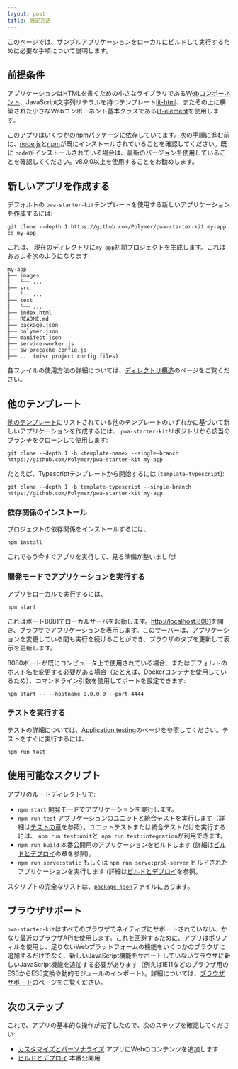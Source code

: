 ```yaml
---
layout: post
title: 設定方法
---
```

<!-- original:
This page will take you through the steps you need to do to build and run the sample app locally.

## Prerequisites
The app uses [Web Components](https://www.webcomponents.org/introduction), [lit-html](https://github.com/Polymer/lit-html), which is a small library for writing HTML templates with JavaScript string literals, and [lit-element](https://github.com/Polymer/lit-element), a small Web Component base class built on top of it.

This app depends on several [npm](https://www.npmjs.com/) packages, which you must be able to install. Make sure that you've already installed [node.js](https://nodejs.org/en/) and [npm](https://www.npmjs.com/) before moving on to the next step. If you already have `node` installed, make sure you're using the latest version -- we recommend using `v8.0.0` and above.

## Create a new app

To create a new app that uses the default `pwa-starter-kit` template:
```
git clone --depth 1 https://github.com/Polymer/pwa-starter-kit my-app
cd my-app
```

This will generate the initial project structure inside the `my-app` folder, which roughly looks like this:
```
my-app
├── images
|   └── ...
├── src
|   └── ...
├── test
|   └── ...
├── index.html
├── README.md
├── package.json
├── polymer.json
├── manifest.json
├── service-worker.js
├── sw-precache-config.js
├── ... (misc project config files)
```
Checkout the [folder structure]({{site.baseurl}}/configuring-and-personalizing#folder-structure) page for details on what each file is used for.


## Alternate templates

To create a new app based on one of the other templates listed in [Other templates]({{site.baseurl}}/overview#other-templates), you can clone the appropriate branch from the `pwa-starter-kit` repo:

```
git clone --depth 1 -b <template-name> --single-branch https://github.com/Polymer/pwa-starter-kit my-app
```

For example, to start from Typescript template (`template-typescript`):

```
git clone --depth 1 -b template-typescript --single-branch https://github.com/Polymer/pwa-starter-kit my-app
```

### Installing dependencies
To install the project's dependencies, run
```
npm install
```

You're now ready to run and see your app!

### Run the app in development mode
To run the app locally, run
```
npm start
```

This will start a local server on port `8081`. Open [http://localhost:8081](http://localhost:8081) to view your app in the browser. Note that this server can continue running as you're making changes to your application, which you will see if you refresh the browser tab.

If the port is already taken on your computer, or if you need to change the default hostname (because you're using a Docker container, for example), you can configure them using command line arguments:
```
npm start -- --hostname 0.0.0.0 --port 4444
```

### Run the tests
Check out the [Application testing]({{site.baseurl}}/application-testing) page for more information about the tests. For a quick way to run the tests, run
```
npm run test
```

## Available scripts
In the app's root directory you can run:
- `npm start` to run the application in development mode.
- `npm run test` to run the application's unit and integration tests (see the see the [testing section]({{site.baseurl}}/application-testing) for more details. To run just the unit or integration tests, both `npm run test:unit` and `npm run test:integration` are available.
- `npm run build` to build your application for production (see the [building and deploying]({{site.baseurl}}/building-and-deploying) section for more details).
- `npm run serve:static` or `npm run serve:prpl-server` to serve the built application (see the [building and deploying]({{site.baseurl}}/building-and-deploying) section for more details).

The complete list of scripts can be found in the [`package.json`](https://github.com/Polymer/pwa-starter-kit/blob/master/package.json#L10) file.

## Browser support
`pwa-starter-kit` uses fairly recent browsers APIs, that might not be natively available on all of the browsers you are supporting. To get around that, the app relies on polyfills, to add the missing web platform features to some browsers, as well as a build step, to add newer JavaScript features to browsers that don't support them (such as transpiling ES6 to ES5 for browsers like IE11, or dynamic module imports). Check out the [Browser Support]({{site.baseurl}}/browser-support) page for more details.

## Next steps
Now that you're done with the basics of running your app, check out the next steps:
- [Configuring and personalizing]({{site.baseurl}}/configuring-and-personalizing) the app by modifying and adding your own content
- [Building and deploying]({{site.baseurl}}/building-and-deploying) to production
-->

このページでは、サンプルアプリケーションをローカルにビルドして実行するために必要な手順について説明します。

## 前提条件
アプリケーションはHTMLを書くための小さなライブラリである[Webコンポーネント](https://www.webcomponents.org/introduction)、JavaScript文字列リテラルを持つテンプレート[lit-html](https://github.com/Polymer/lit-html)、またその上に構築された小さなWebコンポーネント基本クラスである[lit-element](https://github.com/Polymer/lit-element)を使用します。

このアプリはいくつかの[npm](https://www.npmjs.com/)パッケージに依存していてます。次の手順に進む前に、[node.js](https://nodejs.org/en/)と[npm](https://www.npmjs.com/)が既にインストールされていることを確認してください。既に `node`がインストールされている場合は、最新のバージョンを使用していることを確認してください。v8.0.0以上を使用することをお勧めします。

## 新しいアプリを作成する

デフォルトの `pwa-starter-kit`テンプレートを使用する新しいアプリケーションを作成するには:
```
git clone --depth 1 https://github.com/Polymer/pwa-starter-kit my-app
cd my-app
```

これは、 現在のディレクトリに`my-app`初期プロジェクトを生成します。これはおおよそ次のようになります:

```
my-app
├── images
|   └── ...
├── src
|   └── ...
├── test
|   └── ...
├── index.html
├── README.md
├── package.json
├── polymer.json
├── manifest.json
├── service-worker.js
├── sw-precache-config.js
├── ... (misc project config files)
```

各ファイルの使用方法の詳細については、[ディレクトリ構造]({{site.baseurl}}/configuring-and-personalizing#folder-structure)のページをご覧ください。

## 他のテンプレート

[他のテンプレート]({{site.baseurl}}/overview#other-templates)にリストされている他のテンプレートのいずれかに基づいて新しいアプリケーションを作成するには、 `pwa-starter-kit`リポジトリから該当のブランチをクローンして使用します:

```
git clone --depth 1 -b <template-name> --single-branch https://github.com/Polymer/pwa-starter-kit my-app
```

たとえば、Typescriptテンプレートから開始するには (`template-typescript`):

```
git clone --depth 1 -b template-typescript --single-branch https://github.com/Polymer/pwa-starter-kit my-app
```

### 依存関係のインストール

プロジェクトの依存関係をインストールするには、

```
npm install
```

これでもう今すぐアプリを実行して、見る準備が整いました!

### 開発モードでアプリケーションを実行する

アプリをローカルで実行するには、

```
npm start
```

これはポート8081でローカルサーバを起動します。[http://localhost:8081](http://localhost:8081)を開き、ブラウザでアプリケーションを表示します。このサーバーは、アプリケーションを変更している間も実行を続けることができ、ブラウザのタブを更新して表示を更新します。

8080ポートが既にコンピュータ上で使用されている場合、またはデフォルトのホスト名を変更する必要がある場合（たとえば、Dockerコンテナを使用しているため）、コマンドライン引数を使用してポートを設定できます:

```
npm start -- --hostname 0.0.0.0 --port 4444
```

### テストを実行する

テストの詳細については、[Application testing]({{site.baseurl}}/application-testing)のページを参照してください。テストをすぐに実行するには、

```
npm run test
```

## 使用可能なスクリプト

アプリのルートディレクトリで:
- `npm start` 開発モードでアプリケーションを実行します。
- `npm run test` アプリケーションのユニットと統合テストを実行します（詳細は[テストの章]({{site.baseurl}}/application-testing)を参照）。ユニットテストまたは統合テストだけを実行するには、 `npm run test:unit`と` npm run test:integration`が利用できます。
- `npm run build` 本番公開用のアプリケーションをビルドします (詳細は[ビルドとデプロイ]({{site.baseurl}}/building-and-deploying)の章を参照)。
- `npm run serve:static` もしくは `npm run serve:prpl-server` ビルドされたアプリケーションを実行します (詳細は[ビルドとデプロイ]({{site.baseurl}}/building-and-deploying)を参照。

スクリプトの完全なリストは、[`package.json`](https://github.com/Polymer/pwa-starter-kit/blob/master/package.json#L10)ファイルにあります。

## ブラウザサポート

`pwa-starter-kit`はすべてのブラウザでネイティブにサポートされていない、かなり最近のブラウザAPIを使用します。これを回避するために、アプリはポリフィルを使用し、足りないWebプラットフォームの機能をいくつかのブラウザに追加するだけでなく、新しいJavaScript機能をサポートしていないブラウザに新しいJavaScript機能を追加する必要があります（例えばIE11などのブラウザ用のES6からES5変換や動的モジュールのインポート）。詳細については、[ブラウザサポート]({{site.baseurl}}/browser-support)のページをご覧ください。

## 次のステップ

これで、アプリの基本的な操作が完了したので、次のステップを確認してください:

- [カスタマイズとパーソナライズ]({{site.baseurl}}/configuring-and-personalizing) アプリにWebのコンテンツを追加します
- [ビルドとデプロイ]({{site.baseurl}}/building-and-deploying) 本番公開用
